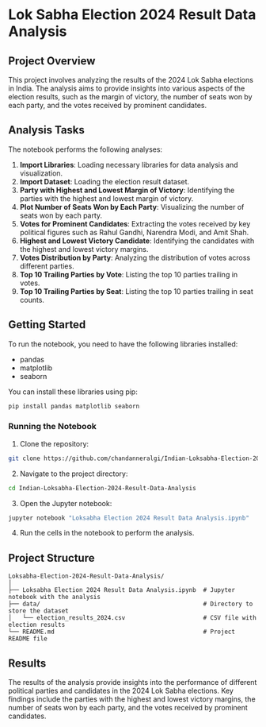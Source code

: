 
# Lok Sabha Election 2024 Result Data Analysis

## Project Overview

This project involves analyzing the results of the 2024 Lok Sabha elections in India. The analysis aims to provide insights into various aspects of the election results, such as the margin of victory, the number of seats won by each party, and the votes received by prominent candidates.

## Analysis Tasks

The notebook performs the following analyses:

1. **Import Libraries**: Loading necessary libraries for data analysis and visualization.
2. **Import Dataset**: Loading the election result dataset.
3. **Party with Highest and Lowest Margin of Victory**: Identifying the parties with the highest and lowest margin of victory.
4. **Plot Number of Seats Won by Each Party**: Visualizing the number of seats won by each party.
5. **Votes for Prominent Candidates**: Extracting the votes received by key political figures such as Rahul Gandhi, Narendra Modi, and Amit Shah.
6. **Highest and Lowest Victory Candidate**: Identifying the candidates with the highest and lowest victory margins.
7. **Votes Distribution by Party**: Analyzing the distribution of votes across different parties.
8. **Top 10 Trailing Parties by Vote**: Listing the top 10 parties trailing in votes.
9. **Top 10 Trailing Parties by Seat**: Listing the top 10 parties trailing in seat counts.

## Getting Started

To run the notebook, you need to have the following libraries installed:

- pandas
- matplotlib
- seaborn

You can install these libraries using pip:

```bash
pip install pandas matplotlib seaborn
```

### Running the Notebook

1. Clone the repository:

```bash
git clone https://github.com/chandanneralgi/Indian-Loksabha-Election-2024-Result-Data-Analysis.git
```

2. Navigate to the project directory:

```bash
cd Indian-Loksabha-Election-2024-Result-Data-Analysis
```

3. Open the Jupyter notebook:

```bash
jupyter notebook "Loksabha Election 2024 Result Data Analysis.ipynb"
```

4. Run the cells in the notebook to perform the analysis.

## Project Structure

```
Loksabha-Election-2024-Result-Data-Analysis/
│
├── Loksabha Election 2024 Result Data Analysis.ipynb  # Jupyter notebook with the analysis
├── data/                                              # Directory to store the dataset
│   └── election_results_2024.csv                      # CSV file with election results
└── README.md                                          # Project README file
```

## Results

The results of the analysis provide insights into the performance of different political parties and candidates in the 2024 Lok Sabha elections. Key findings include the parties with the highest and lowest victory margins, the number of seats won by each party, and the votes received by prominent candidates.


